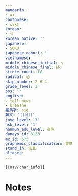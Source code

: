 ```yaml
---
mandarin:
- xī
cantonese:
- sik1
korean:
- 식
korean_native: ''
japanese:
- SOKU
japanese_nanori: ''
vietnamese:
middle_chinese_initial: s
middle_chinese_final: ɨk
stroke_count: 10
radical: 心
skip_number: 2-6-4
grade_level: 3
pos: ''
english:
- tell news
- breathe
羅馬字: sig
韓文: '[[식]]'
joyo_level: '3'
hsk_level: '1'
hanmun_edu_level: 高等
danayo_id: 3123
mc_id: 573
graphemic_classification: 會意
stand_in: 気息
aliases:
---
```

```meta-bind-embed
[[nav/char_info]]
```

# Notes
